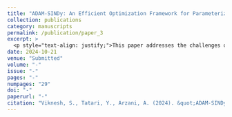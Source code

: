 ```yaml
---
title: "ADAM-SINDy: An Efficient Optimization Framework for Parameterized Nonlinear Dynamical System Identification"
collection: publications
category: manuscripts
permalink: /publication/paper_3
excerpt: >
  <p style="text-align: justify;">This paper addresses the challenges of identifying nonlinear dynamical systems with nonlinear parameters, which complicates the derivation of mathematical models essential for understanding physical phenomena. Traditional methods like Sparse Identification of Nonlinear Dynamics (SINDy) and symbolic regression can extract governing equations from observational data, but they have notable limitations. To overcome these, the paper introduces a novel methodology within the SINDy framework called ADAM-SINDy, which integrates the ADAM optimization algorithm. This approach allows for the simultaneous optimization of nonlinear parameters and coefficients related to nonlinear candidate functions, eliminating the need for prior knowledge of characteristics like trigonometric frequencies and polynomial exponents. ADAM-SINDy dynamically adjusts all unknown variables based on system-specific data, resulting in a more adaptive and efficient identification process that minimizes sensitivity to the candidate function library. The methodology is demonstrated across various dynamical systems, including benchmark coupled nonlinear ordinary differential equations and nonlinear partial differential equations, such as those modeling wildfire transport. The results indicate substantial improvements in identifying parameterized dynamical systems and emphasize the importance of concurrent optimization of all parameters, particularly nonlinear ones. This highlights the potential of ADAM-SINDy to enhance the SINDy framework's applicability in addressing complex challenges in dynamical system identification.</p>
date: 2024-10-21
venue: "Submitted"
volume: "-"
issue: "-"
pages: "-"
numpages: "29"
doi: "-"
paperurl: "-"
citation: "Viknesh, S., Tatari, Y., Arzani, A. (2024). &quot;ADAM-SINDy: An Efficient Optimization Framework for Parameterized Nonlinear Dynamical System Identification&quot; <i></i>"
---
```

